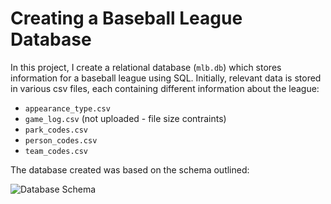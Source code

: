 # Creating a Baseball League Database

In this project, I create a relational database (`mlb.db`) which stores information for a baseball league using SQL. Initially, relevant data is stored in various csv files, each containing different information about the league:
- `appearance_type.csv`
- `game_log.csv` (not uploaded - file size contraints)
- `park_codes.csv`
- `person_codes.csv`
- `team_codes.csv`

The database created was based on the schema outlined:

![Database Schema](https://s3.amazonaws.com/dq-content/193/mlb_schema.svg)
